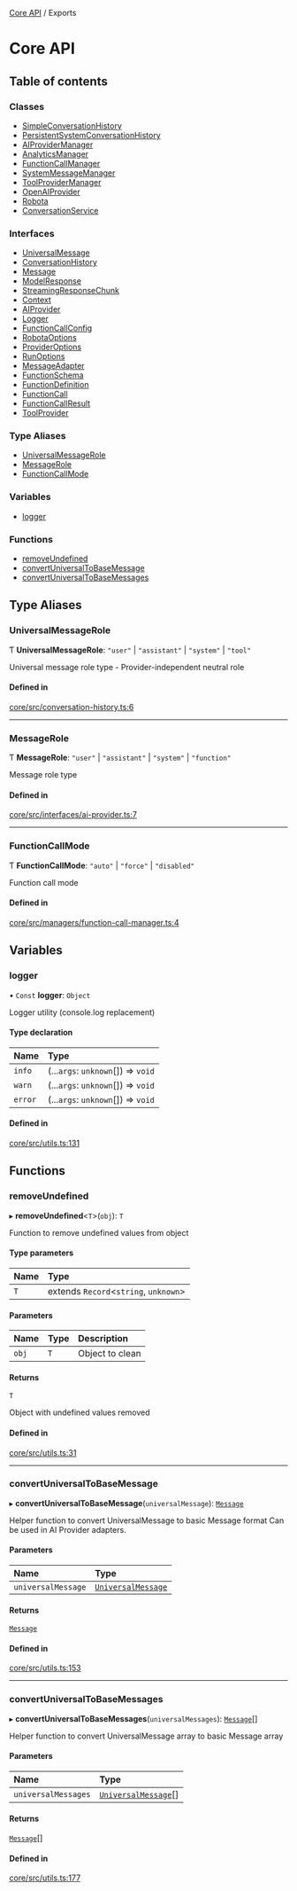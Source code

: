 <!-- 
 ⚠️  AUTO-GENERATED FILE - DO NOT EDIT MANUALLY
 This file is automatically generated by scripts/docs-generator.js
 To make changes, edit the source TypeScript files or update the generator script
-->

[Core API](../) / Exports

# Core API

## Table of contents

### Classes

- [SimpleConversationHistory](classes/SimpleConversationHistory)
- [PersistentSystemConversationHistory](classes/PersistentSystemConversationHistory)
- [AIProviderManager](classes/AIProviderManager)
- [AnalyticsManager](classes/AnalyticsManager)
- [FunctionCallManager](classes/FunctionCallManager)
- [SystemMessageManager](classes/SystemMessageManager)
- [ToolProviderManager](classes/ToolProviderManager)
- [OpenAIProvider](classes/OpenAIProvider)
- [Robota](classes/Robota)
- [ConversationService](classes/ConversationService)

### Interfaces

- [UniversalMessage](interfaces/UniversalMessage)
- [ConversationHistory](interfaces/ConversationHistory)
- [Message](interfaces/Message)
- [ModelResponse](interfaces/ModelResponse)
- [StreamingResponseChunk](interfaces/StreamingResponseChunk)
- [Context](interfaces/Context)
- [AIProvider](interfaces/AIProvider)
- [Logger](interfaces/Logger)
- [FunctionCallConfig](interfaces/FunctionCallConfig)
- [RobotaOptions](interfaces/RobotaOptions)
- [ProviderOptions](interfaces/ProviderOptions)
- [RunOptions](interfaces/RunOptions)
- [MessageAdapter](interfaces/MessageAdapter)
- [FunctionSchema](interfaces/FunctionSchema)
- [FunctionDefinition](interfaces/FunctionDefinition)
- [FunctionCall](interfaces/FunctionCall)
- [FunctionCallResult](interfaces/FunctionCallResult)
- [ToolProvider](interfaces/ToolProvider)

### Type Aliases

- [UniversalMessageRole](modules#universalmessagerole)
- [MessageRole](modules#messagerole)
- [FunctionCallMode](modules#functioncallmode)

### Variables

- [logger](modules#logger)

### Functions

- [removeUndefined](modules#removeundefined)
- [convertUniversalToBaseMessage](modules#convertuniversaltobasemessage)
- [convertUniversalToBaseMessages](modules#convertuniversaltobasemessages)

## Type Aliases

### UniversalMessageRole

Ƭ **UniversalMessageRole**: ``"user"`` \| ``"assistant"`` \| ``"system"`` \| ``"tool"``

Universal message role type - Provider-independent neutral role

#### Defined in

[core/src/conversation-history.ts:6](https://github.com/woojubb/robota/blob/e9a16308aa7c5860eec707b38c4a69831f29dd9f/packages/core/src/conversation-history.ts#L6)

___

### MessageRole

Ƭ **MessageRole**: ``"user"`` \| ``"assistant"`` \| ``"system"`` \| ``"function"``

Message role type

#### Defined in

[core/src/interfaces/ai-provider.ts:7](https://github.com/woojubb/robota/blob/e9a16308aa7c5860eec707b38c4a69831f29dd9f/packages/core/src/interfaces/ai-provider.ts#L7)

___

### FunctionCallMode

Ƭ **FunctionCallMode**: ``"auto"`` \| ``"force"`` \| ``"disabled"``

Function call mode

#### Defined in

[core/src/managers/function-call-manager.ts:4](https://github.com/woojubb/robota/blob/e9a16308aa7c5860eec707b38c4a69831f29dd9f/packages/core/src/managers/function-call-manager.ts#L4)

## Variables

### logger

• `Const` **logger**: `Object`

Logger utility (console.log replacement)

#### Type declaration

| Name | Type |
| :------ | :------ |
| `info` | (...`args`: `unknown`[]) => `void` |
| `warn` | (...`args`: `unknown`[]) => `void` |
| `error` | (...`args`: `unknown`[]) => `void` |

#### Defined in

[core/src/utils.ts:131](https://github.com/woojubb/robota/blob/e9a16308aa7c5860eec707b38c4a69831f29dd9f/packages/core/src/utils.ts#L131)

## Functions

### removeUndefined

▸ **removeUndefined**\<`T`\>(`obj`): `T`

Function to remove undefined values from object

#### Type parameters

| Name | Type |
| :------ | :------ |
| `T` | extends `Record`\<`string`, `unknown`\> |

#### Parameters

| Name | Type | Description |
| :------ | :------ | :------ |
| `obj` | `T` | Object to clean |

#### Returns

`T`

Object with undefined values removed

#### Defined in

[core/src/utils.ts:31](https://github.com/woojubb/robota/blob/e9a16308aa7c5860eec707b38c4a69831f29dd9f/packages/core/src/utils.ts#L31)

___

### convertUniversalToBaseMessage

▸ **convertUniversalToBaseMessage**(`universalMessage`): [`Message`](interfaces/Message)

Helper function to convert UniversalMessage to basic Message format
Can be used in AI Provider adapters.

#### Parameters

| Name | Type |
| :------ | :------ |
| `universalMessage` | [`UniversalMessage`](interfaces/UniversalMessage) |

#### Returns

[`Message`](interfaces/Message)

#### Defined in

[core/src/utils.ts:153](https://github.com/woojubb/robota/blob/e9a16308aa7c5860eec707b38c4a69831f29dd9f/packages/core/src/utils.ts#L153)

___

### convertUniversalToBaseMessages

▸ **convertUniversalToBaseMessages**(`universalMessages`): [`Message`](interfaces/Message)[]

Helper function to convert UniversalMessage array to basic Message array

#### Parameters

| Name | Type |
| :------ | :------ |
| `universalMessages` | [`UniversalMessage`](interfaces/UniversalMessage)[] |

#### Returns

[`Message`](interfaces/Message)[]

#### Defined in

[core/src/utils.ts:177](https://github.com/woojubb/robota/blob/e9a16308aa7c5860eec707b38c4a69831f29dd9f/packages/core/src/utils.ts#L177)
